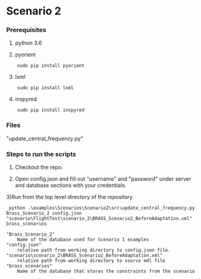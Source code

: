 # Scenario 2

### Prerequisites

1) python 3.6

2) pyorient
```
	sudo pip install pyorient
```
3) lxml
```
	sudo pip install lxml
```
4) inspyred
```
    sudo pip install inspyred
```

### Files

"update_central_frequency.py" 


### Steps to run the scripts

1) Checkout the repo.

2) Open config.json and fill out "username" and "password" under server and database sections with your credentials.

3)Run from the top level directory of the repository
```
 python .\examples\Scenarios\Scenario2\src\update_central_frequency.py Brass_Scenario_2 config.json "scenario\FlightTest\scenario_2\BRASS_Scenario2_BeforeAdaptation.xml" brass_scenarios
```
    "Brass_Scenario_2" 
        Name of the database used for Scenario 1 examples
    "config.json" 
        relative path from working directory to config.json file.
    "scenario\scenario_2\BRASS_Scenario2_BeforeAdaptation.xml"
        relative path from working directory to source mdl file
    "brass_scenarios" 
        Name of the database that stores the constraints from the scenario

